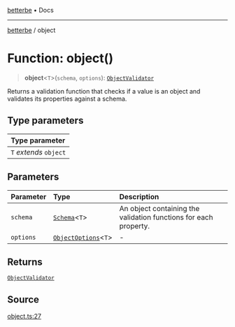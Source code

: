 [betterbe](../README.md) • Docs

---

[betterbe](../README.md) / object

# Function: object()

> **object**\<`T`\>(`schema`, `options`): [`ObjectValidator`](../interfaces/ObjectValidator.md)

Returns a validation function that checks if a value is an object and
validates its properties against a schema.

## Type parameters

| Type parameter         |
| :--------------------- |
| `T` _extends_ `object` |

## Parameters

| Parameter | Type                                                     | Description                                                           |
| :-------- | :------------------------------------------------------- | :-------------------------------------------------------------------- |
| `schema`  | [`Schema`](../type-aliases/Schema.md)\<`T`\>             | An object containing the validation functions for each<br />property. |
| `options` | [`ObjectOptions`](../interfaces/ObjectOptions.md)\<`T`\> | -                                                                     |

## Returns

[`ObjectValidator`](../interfaces/ObjectValidator.md)

## Source

[object.ts:27](https://github.com/ericvera/betterbe/blob/main/src/object.ts#L27)
